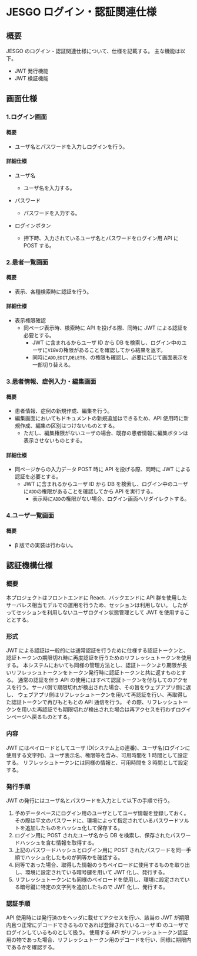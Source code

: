 # JESGO ログイン・認証関連仕様

## 概要

JESGO のログイン・認証関連仕様について、仕様を記載する。
主な機能は以下。

- JWT 発行機能
- JWT 検証機能

## 画面仕様

### 1.ログイン画面

#### 概要

- ユーザ名とパスワードを入力しログインを行う。

#### 詳細仕様

- ユーザ名

  - ユーザ名を入力する。

- パスワード

  - パスワードを入力する。

- ログインボタン
  - 押下時、入力されているユーザ名とパスワードをログイン用 API に POST する。

### 2.患者一覧画面

#### 概要

- 表示、各種検索時に認証を行う。

#### 詳細仕様

- 表示権限確認
  - 同ページ表示時、検索時に API を投げる際、同時に JWT による認証を必要とする。
    - JWT に含まれるからユーザ ID から DB を検索し、ログイン中のユーザに`VIEW`の権限があることを確認してから結果を返す。
    - 同時に`ADD`,`EDIT`,`DELETE`、の権限も確認し、必要に応じて画面表示を一部切り替える。

### 3.患者情報、症例入力・編集画面

#### 概要

- 患者情報、症例の新規作成、編集を行う。
- 編集画面においてもドキュメントの新規追加はできるため、API 使用時に新規作成、編集の区別はつけないものとする。
  - ただし、編集権限がないユーザの場合、既存の患者情報に編集ボタンは表示させないものとする。

#### 詳細仕様

- 同ページからの入力データ POST 時に API を投げる際、同時に JWT による認証を必要とする。
  - JWT に含まれるからユーザ ID から DB を検索し、ログイン中のユーザに`ADD`の権限があることを確認してから API を実行する。
    - 表示時に`ADD`の権限がない場合、ログイン画面へリダイレクトする。

### 4.ユーザ一覧画面

#### 概要

- β 版での実装は行わない。

## 認証機構仕様

### 概要

本プロジェクトはフロントエンドに React、バックエンドに API 群を使用したサーバレス相当モデルでの運用を行うため、セッションは利用しない。
したがってセッションを利用しないユーザログイン状態管理として JWT を使用することとする。

### 形式

JWT による認証は一般的には通常認証を行うために仕様する認証トークンと、認証トークンの期限切れ時に再度認証を行うためのリフレッシュトークンを使用する。
本システムにおいても同様の管理方法とし、認証トークンより期限が長いリフレッシュトークンをトークン発行時に認証トークンと共に返すものとする。
通常の認証を伴う API の使用にはすべて認証トークンを付与してのアクセスを行う。サーバ側で期限切れが検出された場合、その旨をウェブアプリ側に返し、
ウェブアプリ側はリフレッシュトークンを用いて再認証を行い、再取得した認証トークンで再びもともとの API 通信を行う。
その際、リフレッシュトークンを用いた再認証でも期限切れが検出された場合は再アクセスを行わずログインページへ戻るものとする。

### 内容

JWT にはペイロードとしてユーザ ID(システム上の連番)、ユーザ名(ログインに使用する文字列)、ユーザ表示名、権限等を含み、可用時間を 1 時間として設定する。
リフレッシュトークンには同様の情報と、可用時間を 3 時間として設定する。

### 発行手順

JWT の発行にはユーザ名とパスワードを入力として以下の手順で行う。

1. 予めデータベースにログイン用のユーザとしてユーザ情報を登録しておく。その際は平文のパスワードに、環境によって指定されているパスワードソルトを追加したものをハッシュ化して保存する。
1. ログイン用に POST されたユーザ名から DB を検索し、保存されたパスワードハッシュを含む情報を取得する。
1. 上記のパスワードハッシュとログイン用に POST されたパスワードを同一手順でハッシュ化したものが同等かを確認する。
1. 同等であった場合、取得した情報のうちペイロードに使用するものを取り出し、環境に設定されている暗号鍵を用いて JWT 化し、発行する。
1. リフレッシュトークンにも同様のペイロードを使用し、環境に設定されている暗号鍵に特定の文字列を追加したもので JWT 化し、発行する。

### 認証手順

API 使用時には発行済のをヘッダに載せてアクセスを行い、該当の JWT が期限内且つ正常にデコードできるものであれば登録されているユーザ ID のユーザでログインしているものとして扱う。
使用する API がリフレッシュトークン認証用の物であった場合、リフレッシュトークン用のデコードを行い、同様に期限内であるかを確認する。
